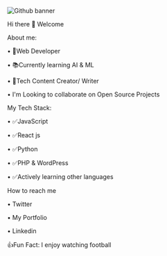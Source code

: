 ![Github banner](https://github.com/folarinoladejo/folarinoladejo/assets/165914216/954bd765-5a01-4afe-9aa9-58646565c0c2)

Hi there 👋 Welcome

About me:

• 🚀Web Developer

• 📚Currently learning AI & ML

• 📸Tech Content Creator/ Writer

• I'm Looking to collaborate on Open Source Projects


My Tech Stack:

• ✅JavaScript

• ✅React js

• ✅Python

• ✅PHP & WordPress

• ✅Actively learning other languages


How to reach me

• Twitter

• My Portfolio

• Linkedin


👍Fun Fact: I enjoy watching football



